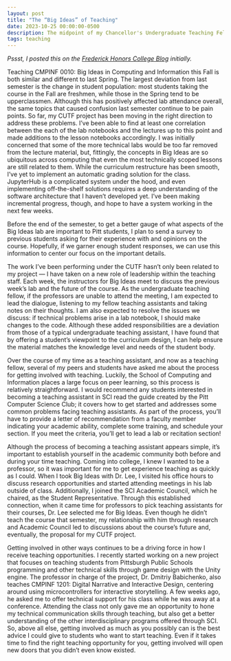 ```yaml
---
layout: post
title: "The “Big Ideas” of Teaching"
date: 2023-10-25 00:00:00-0500
description: The midpoint of my Chancellor's Undergraduate Teaching Fellowship.
tags: teaching
---
```

*Pssst, I posted this on the [Frederick Honors College Blog](https://pitthonors.blog/2023/10/25/the-big-ideas-of-teaching/) initially.*

Teaching CMPINF 0010: Big Ideas in Computing and Information this Fall is both similar and different to last Spring. The largest deviation from last semester is the change in student population: most students taking the course in the Fall are freshmen, while those in the Spring tend to be upperclassmen. Although this has positively affected lab attendance overall, the same topics that caused confusion last semester continue to be pain points. So far, my CUTF project has been moving in the right direction to address these problems. I’ve been able to find at least one correlation between the each of the lab notebooks and the lectures up to this point and made additions to the lesson notebooks accordingly. I was initially concerned that some of the more technical labs would be too far removed from the lecture material, but, fittingly, the concepts in Big Ideas are so ubiquitous across computing that even the most technically scoped lessons are still related to them. While the curriculum restructure has been smooth, I’ve yet to implement an automatic grading solution for the class. JupyterHub is a complicated system under the hood, and even implementing off-the-shelf solutions requires a deep understanding of the software architecture that I haven’t developed yet. I’ve been making incremental progress, though, and hope to have a system working in the next few weeks.

Before the end of the semester, to get a better gauge of what aspects of the Big Ideas lab are important to Pitt students, I plan to send a survey to previous students asking for their experience with and opinions on the course. Hopefully, if we garner enough student responses, we can use this information to center our focus on the important details.

The work I’ve been performing under the CUTF hasn’t only been related to my project — I have taken on a new role of leadership within the teaching staff. Each week, the instructors for Big Ideas meet to discuss the previous week’s lab and the future of the course. As the undergraduate teaching fellow, if the professors are unable to attend the meeting, I am expected to lead the dialogue, listening to my fellow teaching assistants and taking notes on their thoughts. I am also expected to resolve the issues we discuss: if technical problems arise in a lab notebook, I should make changes to the code. Although these added responsibilities are a deviation from those of a typical undergraduate teaching assistant, I have found that by offering a student’s viewpoint to the curriculum design, I can help ensure the material matches the knowledge level and needs of the student body.

Over the course of my time as a teaching assistant, and now as a teaching fellow, several of my peers and students have asked me about the process for getting involved with teaching. Luckily, the School of Computing and Information places a large focus on peer learning, so this process is relatively straightforward. I would recommend any students interested in becoming a teaching assistant in SCI read the guide created by the Pitt Computer Science Club; it covers how to get started and addresses some common problems facing teaching assistants. As part of the process, you’ll have to provide a letter of recommendation from a faculty member indicating your academic ability, complete some training, and schedule your section. If you meet the criteria, you’ll get to lead a lab or recitation section!

Although the process of becoming a teaching assistant appears simple, it’s important to establish yourself in the academic community both before and during your time teaching. Coming into college, I knew I wanted to be a professor, so it was important for me to get experience teaching as quickly as I could. When I took Big Ideas with Dr. Lee, I visited his office hours to discuss research opportunities and started attending meetings in his lab outside of class. Additionally, I joined the SCI Academic Council, which he chaired, as the Student Representative. Through this established connection, when it came time for professors to pick teaching assistants for their courses, Dr. Lee selected me for Big Ideas. Even though he didn’t teach the course that semester, my relationship with him through research and Academic Council led to discussions about the course’s future and, eventually, the proposal for my CUTF project.

Getting involved in other ways continues to be a driving force in how I receive teaching opportunities. I recently started working on a new project that focuses on teaching students from Pittsburgh Public Schools programming and other technical skills through game design with the Unity engine. The professor in charge of the project, Dr. Dmitriy Babichenko, also teaches CMPINF 1201: Digital Narrative and Interactive Design, centering around using microcontrollers for interactive storytelling. A few weeks ago, he asked me to offer technical support for his class while he was away at a conference. Attending the class not only gave me an opportunity to hone my technical communication skills through teaching, but also get a better understanding of the other interdisciplinary programs offered through SCI. So, above all else, getting involved as much as you possibly can is the best advice I could give to students who want to start teaching. Even if it takes time to find the right teaching opportunity for you, getting involved will open new doors that you didn’t even know existed.
